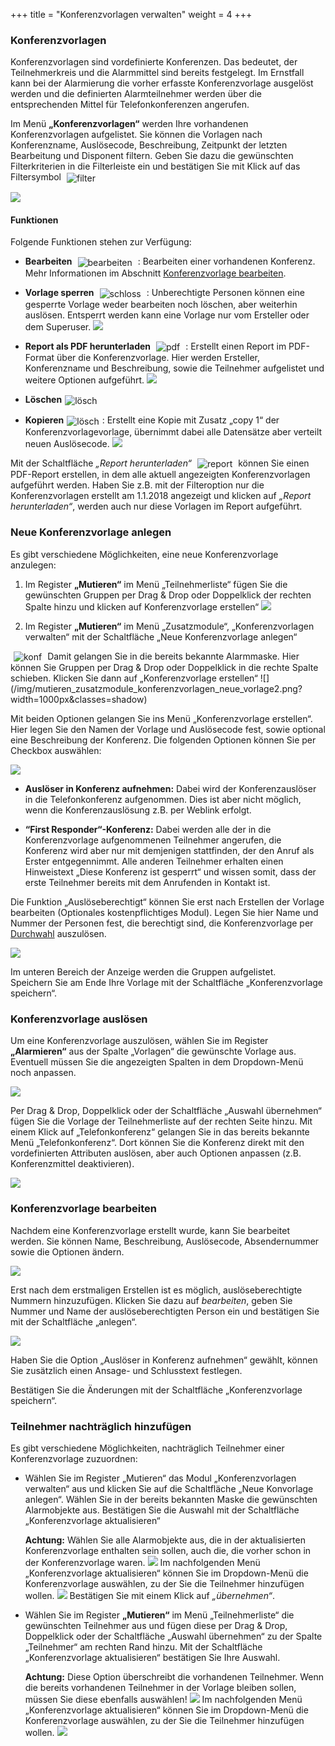 +++
title = "Konferenzvorlagen verwalten"
weight = 4
+++



<a name="konferenzvorlage"></a>
### Konferenzvorlagen

Konferenzvorlagen sind vordefinierte Konferenzen. Das bedeutet, der Teilnehmerkreis und die Alarmmittel sind bereits festgelegt. 
Im Ernstfall kann bei der Alarmierung die vorher erfasste Konferenzvorlage ausgelöst werden und die definierten Alarmteilnehmer werden über die entsprechenden Mittel für Telefonkonferenzen angerufen.  

Im Menü **„Konferenzvorlagen“** werden Ihre vorhandenen Konferenzvorlagen aufgelistet. Sie können die Vorlagen nach Konferenzname, Auslösecode, 
Beschreibung, Zeitpunkt der letzten Bearbeitung und Disponent filtern. Geben Sie dazu die gewünschten Filterkriterien in die Filterleiste ein 
und bestätigen Sie mit Klick auf das Filtersymbol 
<img src="/img/filtersymbol.png" alt="filter" style='vertical-align:middle;display:inline;margin:0px 5px; '>

![](/img/mutieren_zusatzmodule_konferenzvorlagen.png?classes=shadow)



<a name="funktionen"></a>
#### Funktionen

Folgende Funktionen stehen zur Verfügung:

 - **Bearbeiten** <img src="/img/bearbeitungsicon.png" alt="bearbeiten" style='vertical-align:middle;display:inline;margin:0px 5px; '> : 
 Bearbeiten einer vorhandenen Konferenz. Mehr Informationen im Abschnitt [Konferenzvorlage bearbeiten](#konferenzvorlage-bearbeiten).
 
 - **Vorlage sperren** <img src="/img/schlosssymbol.png" alt="schloss" style='vertical-align:middle;display:inline;margin:0px 5px; '> : 
 Unberechtigte Personen können eine gesperrte Vorlage weder bearbeiten noch löschen, aber weiterhin auslösen. Entsperrt werden kann eine Vorlage nur vom Ersteller oder dem Superuser.
 ![](/img/mutieren_zusatzmodule_konferenzvorlagen_funktionen_sperren.png?classes=shdadow)
 
 - **Report als PDF herunterladen** <img src="/img/pdfsymbol.png" alt="pdf" style='vertical-align:middle;display:inline;margin:0px 5px; '> : Erstellt einen Report im PDF-Format über die Konferenzvorlage. 
 Hier werden Ersteller, Konferenzname und Beschreibung, sowie die Teilnehmer aufgelistet und weitere Optionen aufgeführt.
 ![](/img/mutieren_zusatzmodule_konferenzvorlagen_funktionen_pdf.png?classes=shdadow&width=800px)
 
 - **Löschen**<img src="/img/loesch-icon.png" alt="lösch" style='vertical-align:middle;display:inline;margin:0px 5px; '>
 
 - **Kopieren**<img src="/img/kopiersymbol.png" alt="lösch" style='vertical-align:middle;display:inline;margin:0px 5px; '>: Erstellt eine Kopie mit Zusatz „copy 1“ der Konferenzvorlagevorlage, übernimmt dabei alle Datensätze aber verteilt neuen Auslösecode.
 ![](/img/mutieren_zusatzmodule_konferenzvorlagen_kopieren.png?classes=shadow)
 
 
 
Mit der Schaltfläche *„Report herunterladen“* <img src="/img/mutieren_zusatzmodule_konferenzvorlagen_report.png" alt="report" style='vertical-align:middle;display:inline;margin:0px 5px; '>
 können Sie einen PDF-Report erstellen, in dem alle aktuell angezeigten Konferenzvorlagen aufgeführt werden. Haben Sie z.B. mit der Filteroption nur die Konferenzvorlagen erstellt am 1.1.2018 angezeigt 
und klicken auf *„Report herunterladen“*, werden auch nur diese Vorlagen im Report aufgeführt.



<a name="neue_konferenzvorlage_anlegen"></a>
### Neue Konferenzvorlage anlegen

Es gibt verschiedene Möglichkeiten, eine neue Konferenzvorlage anzulegen:

 
 1. Im Register **„Mutieren“** im Menü „Teilnehmerliste“ fügen Sie die gewünschten Gruppen per Drag & Drop oder Doppelklick
 der rechten Spalte hinzu und klicken auf Konferenzvorlage erstellen“
 ![](/img/mutieren_zusatzmodule_konferenzvorlagen_neue_vorlage1.png?width=1000px&classes=shadow) 
 
 2. Im Register **„Mutieren“** im Menü „Zusatzmodule“, „Konferenzvorlagen verwalten“ mit der Schaltfläche „Neue Konferenzvorlage anlegen“
 <img src="/img/mutieren_zusatzmodule_konferenzvorlagen_neue_konferenzvorlage_anlegen.png" alt="konf" style='vertical-align:middle;display:inline;margin:0px 5px; '>
 Damit gelangen Sie in die bereits bekannte Alarmmaske. Hier können Sie Gruppen per Drag & Drop oder Doppelklick in die rechte Spalte schieben. Klicken Sie dann auf „Konferenzvorlage erstellen“
 ![](/img/mutieren_zusatzmodule_konferenzvorlagen_neue_vorlage2.png?width=1000px&classes=shadow)
 

   
   
Mit beiden Optionen gelangen Sie ins Menü „Konferenzvorlage erstellen“. Hier legen Sie den Namen der Vorlage und Auslösecode fest, sowie optional eine Beschreibung der Konferenz. Die folgenden Optionen können Sie 
per Checkbox auswählen:

![](/img/mutieren_zusatzmodule_konferenzvorlagen_erstellen.png?classes=shadow)
 
 -  **Auslöser in Konferenz aufnehmen:** Dabei wird der
    Konferenzauslöser in die Telefonkonferenz aufgenommen. Dies ist aber
    nicht möglich, wenn die Konferenzauslösung z.B. per Weblink erfolgt.

    

 -  **“First Responder“-Konferenz:** Dabei werden alle der in die
    Konferenzvorlage aufgenommenen Teilnehmer angerufen, die Konferenz
    wird aber nur mit demjenigen stattfinden, der den Anruf als
    Erster entgegennimmt. Alle anderen Teilnehmer erhalten einen Hinweistext „Diese Konferenz ist gesperrt“
	und wissen somit, dass der erste Teilnehmer bereits mit dem Anrufenden in Kontakt ist.
	

Die Funktion „Auslöseberechtigt“ können Sie erst nach Erstellen der Vorlage bearbeiten (Optionales kostenpflichtiges Modul). Legen Sie hier Name und Nummer der Personen fest, die berechtigt sind, die Konferenzvorlage per 
[Durchwahl](/alarmieren/fernausloese/#auslöse-per-durchwahl-anruf) auszulösen.

![](/img/mutieren_zusatzmodule_konferenzvorlagen_erstellen_ausloeseberechtigt.png?classes=shadow)

Im unteren Bereich der Anzeige werden die Gruppen aufgelistet.  
Speichern Sie am Ende Ihre Vorlage mit der Schaltfläche „Konferenzvorlage speichern“.



<a name="konferenzvorlage_ausloesen"></a>
### Konferenzvorlage auslösen


Um eine Konferenzvorlage auszulösen, wählen Sie im Register **„Alarmieren“** aus der Spalte „Vorlagen“ die gewünschte Vorlage aus. Eventuell
müssen Sie die angezeigten Spalten in dem Dropdown-Menü noch anpassen. 

 ![](/img/mutieren_zusatzmodule_konferenzvorlagen_dropdown.png?classes=shadow)
 
Per Drag & Drop, Doppelklick oder der Schaltfläche „Auswahl übernehmen“ fügen Sie die Vorlage der Teilnehmerliste auf der rechten Seite hinzu.
Mit einem Klick auf „Telefonkonferenz“ gelangen Sie in das bereits bekannte Menü „Telefonkonferenz“. Dort können Sie die Konferenz direkt mit den vordefinierten Attributen auslösen, aber auch Optionen anpassen (z.B. Konferenzmittel deaktivieren).

![](/img/mutieren_zusatzmodule_konferenzvorlagen_ausloesen.png?width=1000px&classes=shadow)

### Konferenzvorlage bearbeiten

Nachdem eine Konferenzvorlage erstellt wurde, kann Sie bearbeitet werden. Sie können Name, Beschreibung, Auslösecode, Absendernummer sowie die Optionen ändern.

![](/img/mutieren_zusatzmodule_konferenzvorlagen_bearbeiten.png?classes=shadow)

Erst nach dem erstmaligen Erstellen ist es möglich, auslöseberechtigte Nummern hinzuzufügen. Klicken Sie dazu auf *bearbeiten*, geben Sie Nummer und Name der auslöseberechtigten Person ein und bestätigen Sie mit der Schaltfläche „anlegen“.

![](/img/mutieren_zusatzmodule_konferenzvorlagen_bearbeiten_ausloeseberechtigte.png?classes=shadow)

Haben Sie die Option „Auslöser in Konferenz aufnehmen“ gewählt, können Sie zusätzlich einen Ansage- und Schlusstext festlegen.

Bestätigen Sie die Änderungen mit der Schaltfläche „Konferenzvorlage speichern“.




### Teilnehmer nachträglich hinzufügen


Es gibt verschiedene Möglichkeiten, nachträglich Teilnehmer einer Konferenzvorlage zuzuordnen:

 
 
 - Wählen  Sie im Register „Mutieren“ das Modul „Konferenzvorlagen verwalten“ aus und klicken Sie auf die Schaltfläche „Neue Konvorlage anlegen“. Wählen Sie in der bereits bekannten Maske die gewünschten Alarmobjekte aus.
 Bestätigen Sie die Auswahl mit der Schaltfläche „Konferenzvorlage aktualisieren“
 
	**Achtung:** Wählen Sie alle Alarmobjekte aus, die in der aktualisierten  Konferenzvorlage enthalten sein sollen, auch die, die vorher schon in der Konferenzvorlage waren. 
  ![](/img/mutieren_zusatzmodule_konferenzvorlagen_aktualisieren3.png?width=1000px&classes=shadow)
  Im nachfolgenden Menü „Konferenzvorlage aktualisieren“ können Sie im Dropdown-Menü die Konferenzvorlage auswählen, zu der Sie die
 Teilnehmer hinzufügen wollen.
  ![](/img/mutieren_zusatzmodule_konferenzvorlagen_aktualisieren2.png?classes=shadow)
  Bestätigen Sie mit einem Klick auf *„übernehmen“*.
  
 - Wählen Sie im Register **„Mutieren“** im Menü „Teilnehmerliste“ die gewünschten Teilnehmer aus und fügen diese per Drag & Drop, Doppelklick oder der Schaltfläche
„Auswahl übernehmen“ zu der Spalte „Teilnehmer“ am rechten Rand hinzu. Mit der Schaltfläche „Konferenzvorlage aktualisieren“ bestätigen Sie Ihre Auswahl.

	**Achtung:** Diese Option überschreibt die vorhandenen Teilnehmer. Wenn die bereits vorhandenen Teilnehmer in der Vorlage bleiben sollen, müssen Sie diese ebenfalls auswählen!
 ![](/img/mutieren_zusatzmodule_konferenzvorlagen_aktualisieren1.png?width=1000px&classes=shadow)
 Im nachfolgenden Menü „Konferenzvorlage aktualisieren“ können Sie im Dropdown-Menü die Konferenzvorlage auswählen, zu der Sie die
 Teilnehmer hinzufügen wollen.
 ![](/img/mutieren_zusatzmodule_konferenzvorlagen_aktualisieren2.png?classes=shadow)
 

